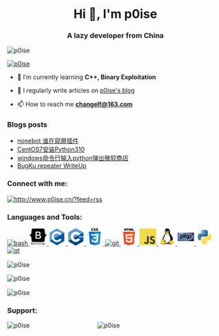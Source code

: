 <h1 align="center">Hi 👋, I'm p0ise</h1>
<h3 align="center">A lazy developer from China</h3>

<p align="left"> <img src="https://komarev.com/ghpvc/?username=p0ise&label=Profile%20views&color=0e75b6&style=flat" alt="p0ise" /> </p>

<p align="left"> <a href="https://github.com/ryo-ma/github-profile-trophy"><img src="https://github-profile-trophy.vercel.app/?username=p0ise&theme=tokyonight" alt="p0ise" /></a> </p>

- 🌱 I’m currently learning **C++, Binary Exploitation**

- 📝 I regularly write articles on [p0ise's blog](https://www.p0ise.com)

- 📫 How to reach me **changelf@163.com**

### Blogs posts
<!-- BLOG-POST-LIST:START -->
- [nonebot 谁在窥屏插件](https://www.p0ise.cn/open-source/nonebot-plugin-repeep.html)
- [CentOS7安装Python310](https://www.p0ise.cn/misc/centos7-install-python310.html)
- [windows命令行输入python弹出微软商店](https://www.p0ise.cn/misc/windows-cli-python-pops-up-ms-store.html)
- [BugKu repeater WriteUp](https://www.p0ise.cn/security/binary/bugku-repeater-writeup.html)
<!-- BLOG-POST-LIST:END -->

<h3 align="left">Connect with me:</h3>
<p align="left">
<a href="/http://www.p0ise.cn/?feed=rss" target="blank"><img align="center" src="https://raw.githubusercontent.com/rahuldkjain/github-profile-readme-generator/master/src/images/icons/Social/rss.svg" alt="http://www.p0ise.cn/?feed=rss" height="30" width="40" /></a>
</p>

<h3 align="left">Languages and Tools:</h3>
<p align="left"> <a href="https://www.gnu.org/software/bash/" target="_blank" rel="noreferrer"> <img src="https://www.vectorlogo.zone/logos/gnu_bash/gnu_bash-icon.svg" alt="bash" width="40" height="40"/> </a> <a href="https://getbootstrap.com" target="_blank" rel="noreferrer"> <img src="https://raw.githubusercontent.com/devicons/devicon/master/icons/bootstrap/bootstrap-plain-wordmark.svg" alt="bootstrap" width="40" height="40"/> </a> <a href="https://www.cprogramming.com/" target="_blank" rel="noreferrer"> <img src="https://raw.githubusercontent.com/devicons/devicon/master/icons/c/c-original.svg" alt="c" width="40" height="40"/> </a> <a href="https://www.w3schools.com/cpp/" target="_blank" rel="noreferrer"> <img src="https://raw.githubusercontent.com/devicons/devicon/master/icons/cplusplus/cplusplus-original.svg" alt="cplusplus" width="40" height="40"/> </a> <a href="https://www.w3schools.com/css/" target="_blank" rel="noreferrer"> <img src="https://raw.githubusercontent.com/devicons/devicon/master/icons/css3/css3-original-wordmark.svg" alt="css3" width="40" height="40"/> </a> <a href="https://git-scm.com/" target="_blank" rel="noreferrer"> <img src="https://www.vectorlogo.zone/logos/git-scm/git-scm-icon.svg" alt="git" width="40" height="40"/> </a> <a href="https://www.w3.org/html/" target="_blank" rel="noreferrer"> <img src="https://raw.githubusercontent.com/devicons/devicon/master/icons/html5/html5-original-wordmark.svg" alt="html5" width="40" height="40"/> </a> <a href="https://developer.mozilla.org/en-US/docs/Web/JavaScript" target="_blank" rel="noreferrer"> <img src="https://raw.githubusercontent.com/devicons/devicon/master/icons/javascript/javascript-original.svg" alt="javascript" width="40" height="40"/> </a> <a href="https://www.linux.org/" target="_blank" rel="noreferrer"> <img src="https://raw.githubusercontent.com/devicons/devicon/master/icons/linux/linux-original.svg" alt="linux" width="40" height="40"/> </a> <a href="https://www.php.net" target="_blank" rel="noreferrer"> <img src="https://raw.githubusercontent.com/devicons/devicon/master/icons/php/php-original.svg" alt="php" width="40" height="40"/> </a> <a href="https://www.python.org" target="_blank" rel="noreferrer"> <img src="https://raw.githubusercontent.com/devicons/devicon/master/icons/python/python-original.svg" alt="python" width="40" height="40"/> </a> <a href="https://www.qt.io/" target="_blank" rel="noreferrer"> <img src="https://upload.wikimedia.org/wikipedia/commons/0/0b/Qt_logo_2016.svg" alt="qt" width="40" height="40"/> </a> </p>

<p><img align="center" src="https://github-readme-stats-opal-five-16.vercel.app/api/top-langs?username=p0ise&show_icons=true&locale=en&layout=compact&theme=tokyonight" alt="p0ise" /></p>

<p><img align="center" src="https://github-readme-stats-opal-five-16.vercel.app/api?username=p0ise&show_icons=true&cache_seconds=1800&locale=en&theme=tokyonight" alt="p0ise" /></p>

<p><img align="center" src="https://github-readme-streak-stats.herokuapp.com/?user=p0ise&theme=tokyonight" alt="p0ise" /></p>

<h3 align="left">Support:</h3>
<p><a href="https://www.buymeacoffee.com/p0ise"> <img align="left" src="https://cdn.buymeacoffee.com/buttons/v2/default-yellow.png" height="50" width="210" alt="p0ise" /></a><a href="https://ko-fi.com/p0ise"> <img align="left" src="https://cdn.ko-fi.com/cdn/kofi3.png?v=3" height="50" width="210" alt="p0ise" /></a></p><br><br>

<!--
**p0ise/p0ise** is a ✨ _special_ ✨ repository because its `README.md` (this file) appears on your GitHub profile.

Here are some ideas to get you started:

- 🔭 I’m currently working on ...
- 🌱 I’m currently learning ...
- 👯 I’m looking to collaborate on ...
- 🤔 I’m looking for help with ...
- 💬 Ask me about ...
- 📫 How to reach me: ...
- 😄 Pronouns: ...
- ⚡ Fun fact: ...
-->
